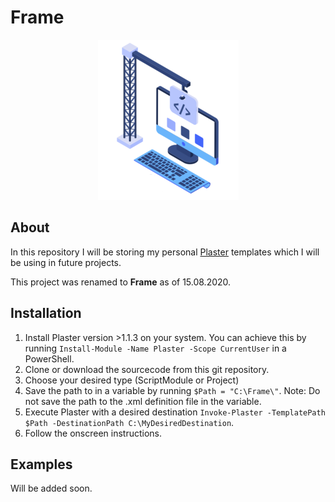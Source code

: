 # Frame

<p align="center"><img src="./docs/images/frame.png"></p>

## About

In this repository I will be storing my personal [Plaster](https://github.com/PowerShell/Plaster) templates which I will be using in future projects.

This project was renamed to **Frame** as of 15.08.2020.

## Installation

1. Install Plaster version >1.1.3 on your system. You can achieve this by running ```Install-Module -Name Plaster -Scope CurrentUser``` in a PowerShell.
2. Clone or download the sourcecode from this git repository.
3. Choose your desired type (ScriptModule or Project)
4. Save the path to in a variable by running ```$Path = "C:\Frame\"```. Note: Do not save the path to the .xml definition file in the variable.
5. Execute Plaster with a desired destination ```Invoke-Plaster -TemplatePath $Path -DestinationPath C:\MyDesiredDestination```.
6. Follow the onscreen instructions.

## Examples

Will be added soon.

